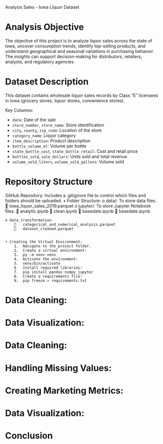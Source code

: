 Analysis Sales - Iowa Liquor Dataset

#  Analysis Objective

The objective of this project is to analyze liquor sales across the state of Iowa, uncover consumption trends, identify top-selling products, and understand geographical and seasonal variations in purchasing behavior. The insights can support decision-making for distributors, retailers, analysts, and regulatory agencies.

#  Dataset Description

This dataset contains wholesale liquor sales records by Class “E” licensees in Iowa (grocery stores, liquor stores, convenience stores).  

Key Columns:

- `date`: Date of the sale
- `store_number`, `store_name`: Store identification
- `city`, `county`, `zip_code`: Location of the store
- `category_name`: Liquor category
- `item_description`: Product description
- `bottle_volume_ml`: Volume per bottle
- `state_bottle_cost`, `state_bottle_retail`: Cost and retail price
- `bottles_sold`, `sale_dollars`: Units sold and total revenue
- `volume_sold_liters`, `volume_sold_gallons`: Volume sold


# Repository Structure
GitHub Repository: Includes a .gitignore file to control which files and folders should be uploaded.
• Folder Structure:
    o data/: To store data files. 
        	iowa_liquor_sales_2019.parquet
    o jupyter/: To store Jupyter Notebook files. 
        	analytic.ipynb
        	clean.ipynb
        	basedate.ipynb
                   	basedate.ipynb

    o data_transformation
        	categorical_and_numerical_analysis.parquet   
        	dataset_cleaned.parquet    
       

    • Creating the Virtual Environment:
        1.	Navigate to the project folder.
        2.	Create a virtual environment: 
        3.	py -m venv venv
        4.	Activate the environment: 
        5.	venv/bin/activate
        6   Install required libraries: 
        7.	pip install pandas numpy jupyter
        8.	Create a requirements file: 
        9.	pip freeze > requirements.txt

#	Data Cleaning:





#   Data Visualization:



#	Data Cleaning:



#	Handling Missing Values:



#   Creating Marketing Metrics:


#   Data Visualization:


# Conclusion
